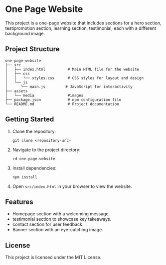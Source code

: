 # One Page Website

This project is a one-page website that includes sections for a hero section, testipromotion section, learning section, testimonial, each with a different background image.

## Project Structure

```
one-page-website
├── src
│   ├── index.html          # Main HTML file for the website
│   ├── css
│   │   └── styles.css      # CSS styles for layout and design
│   └── js
│      └── main.js         # JavaScript for interactivity    
├── assets
│   └── media               #images
├── package.json            # npm configuration file
└── README.md               # Project documentation
```

## Getting Started

1. Clone the repository:
   ```
   git clone <repository-url>
   ```

2. Navigate to the project directory:
   ```
   cd one-page-website
   ```

3. Install dependencies:
   ```
   npm install
   ```

4. Open `src/index.html` in your browser to view the website.

## Features

- Homepage section with a welcoming message.
- testimonial section to showcase key takeaways.
- contact section for user feedback.
- Banner section with an eye-catching image.

## License

This project is licensed under the MIT License.